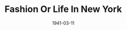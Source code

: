 ---
title: Fashion Or Life In New York
date: 1941-03-11
closing_date: 1941-03-14
layout: productions
featured_image: 
image_caption:
image_credit:
playbill: 
category: 
Theatre: Theatre Jacksonville
Venue: Little Theatre
cast:
  Adam Trueman: Mr. Lipscomb
  Augustus Fogg: Mr. Pillsbury
  Colonel Howard: Mr. Larmoyeux
  Count Jolimaitre: Mr. Perry
  Gertrude Hubbell: Miss Lippman
  Millinette: Miss Zink
  Mr. Tiffany: Mr. May
  Mrs. Tiffany: Mrs. Foster
  Mrs. Tiffany's Guest:
    - Miss Carswell
    - Miss H. Foster
    - Miss. M. Foster
    - Mrs. Kilbrie
  Prudence: Mrs. Meischner
  Seraphine Tiffany: Miss Osborne
  Snobson: Mr. Devlin
  T. Tennyson Twinkle: Mr. Blitch
  Zeke: Mr. Hollahan
crew:
  Director: John Temple Gilmer
  Lighting: Mr. Pillsbury
  Make-up:
    - Miss Masters
    - Miss Runyon
    - Mr. Morrell
  Production Design: Mr. Gilmore
  Prompting: Miss Goshorn
  Props:
    - Miss O'Brien
    - Mrs. Godshalk
    - Mrs. Hulett
  Scenery:
    - Miss Carswell
    - Miss Edwards
    - Miss Goshorn
    - Miss McMurray
    - Miss Spelvin
    - Mr. Harriss
    - Mr. Hoagland
    - Mr. Lehman
    - Mr. Pillsbury
    - Mrs. Godshalk
    - Mrs. Horn
  Stage Manager: Mr. Hoagland
  Music:
    - Mr. Crowley
    - Mrs. Killbride
orchestra:
external_links:
---